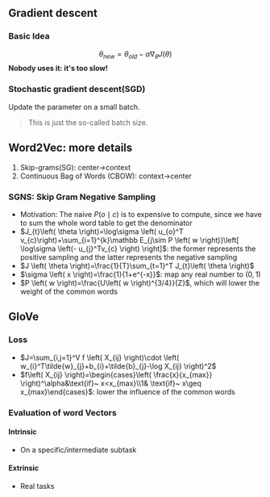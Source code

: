 ## Gradient descent
### Basic Idea
$$
\theta_{new}=\theta_{old}-\alpha \nabla _{\theta}J(\theta)
$$
**Nobody uses it: it's too slow!**
### Stochastic gradient descent(SGD)
Update the parameter on a small batch.
> This is just the so-called batch size.

## Word2Vec: more details
1. Skip-grams(SG): center->context
2. Continuous Bag of Words (CBOW): context->center
### SGNS: Skip Gram Negative Sampling
- Motivation: The naive $P\left( o\mid c \right)$ is to expensive to compute, since we have to sum the whole word table to get the denominator
- $J_{t}\left( \theta \right)=\log\sigma \left( u_{o}^T v_{c}\right)+\sum_{i=1}^{k}\mathbb E_{j\sim P \left( w \right)}\left[ \log\sigma \left(- u_{j}^Tv_{c} \right) \right]$: the former represents the positive sampling and the latter represents the negative sampling
- $J \left( \theta \right)=\frac{1}{T}\sum_{t=1}^T J_{t}\left( \theta \right)$
- $\sigma \left( x \right)=\frac{1}{1+e^{-x}}$: map any real number to $\left( 0,1 \right)$
-  $P \left( w \right)=\frac{U\left( w \right)^{3/4}}{Z}$, which will lower the weight of the common words
## GloVe
### Loss
- $J=\sum_{i,j=1}^V f \left( X_{ij} \right)\cdot \left( w_{i}^T\tilde{w}_{j}+b_{i}+\tilde{b}_{j}-\log X_{ij} \right)^2$
- $f\left( X_{ij} \right)=\begin{cases}\left( \frac{x}{x_{max}} \right)^\alpha&\text{if}~ x<x_{max}\\1& \text{if}~ x\geq x_{max}\end{cases}$: lower the influence of the common words
### Evaluation of word Vectors
#### Intrinsic
- On a specific/intermediate subtask
#### Extrinsic
- Real tasks

